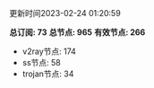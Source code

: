 更新时间2023-02-24 01:20:59

**总订阅: 73**
**总节点: 965**
**有效节点: 266**
- v2ray节点: 174
- ss节点: 58
- trojan节点: 34
